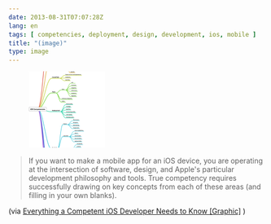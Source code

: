 ```yaml
---
date: 2013-08-31T07:07:28Z
lang: en
tags: [ competencies, deployment, design, development, ios, mobile ]
title: "(image)"
type: image
---
```


<figure>
<a
href="https://hugo.ferreira.cc/if-you-want-to-make-a-mobile-app-for-an-ios/attachment/387/"
rel="attachment"><img
src="tumblr_mse90oaJC41qz82meo1_1280-150x150.png"
width="150" height="150" /></a></figure>

> If you want to make a mobile app for an iOS device, you are operating
> at the intersection of software, design, and Apple's particular
> development philosophy and tools. True competency requires
> successfully drawing on key concepts from each of these areas (and
> filling in your own blanks).

(via [Everything a Competent iOS Developer Needs to Know
\[Graphic\]](https://www.codefellows.org/blogs/everything-a-competent-ios-developer-needs-to-know)
)

